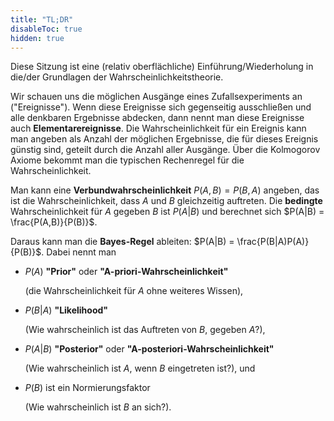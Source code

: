 ```yaml
---
title: "TL;DR"
disableToc: true
hidden: true
---
```



Diese Sitzung ist eine (relativ oberflächliche) Einführung/Wiederholung in die/der
Grundlagen der Wahrscheinlichkeitstheorie.

Wir schauen uns die möglichen Ausgänge eines Zufallsexperiments an ("Ereignisse").
Wenn diese Ereignisse sich gegenseitig ausschließen und alle denkbaren Ergebnisse
abdecken, dann nennt man diese Ereignisse auch **Elementarereignisse**. Die
Wahrscheinlichkeit für ein Ereignis kann man angeben als Anzahl der möglichen
Ergebnisse, die für dieses Ereignis günstig sind, geteilt durch die Anzahl aller
Ausgänge. Über die Kolmogorov Axiome bekommt man die typischen Rechenregel für
die Wahrscheinlichkeit.

Man kann eine **Verbundwahrscheinlichkeit** $P(A,B) = P(B,A)$ angeben, das ist
die Wahrscheinlichkeit, dass $A$ und $B$ gleichzeitig auftreten. Die **bedingte**
Wahrscheinlichkeit für $A$ gegeben $B$ ist $P(A|B)$ und berechnet sich
$P(A|B) = \frac{P(A,B)}{P(B)}$.

Daraus kann man die **Bayes-Regel** ableiten: $P(A|B) = \frac{P(B|A)P(A)}{P(B)}$.
Dabei nennt man

-   $P(A)$ **"Prior"** oder **"A-priori-Wahrscheinlichkeit"**

    (die Wahrscheinlichkeit für $A$ ohne weiteres Wissen),

-   $P(B|A)$ **"Likelihood"**

    (Wie wahrscheinlich ist das Auftreten von $B$, gegeben $A$?),

-   $P(A|B)$ **"Posterior"** oder **"A-posteriori-Wahrscheinlichkeit"**

    (Wie wahrscheinlich ist $A$, wenn $B$ eingetreten ist?), und

-   $P(B)$ ist ein Normierungsfaktor

    (Wie wahrscheinlich ist $B$ an sich?).
